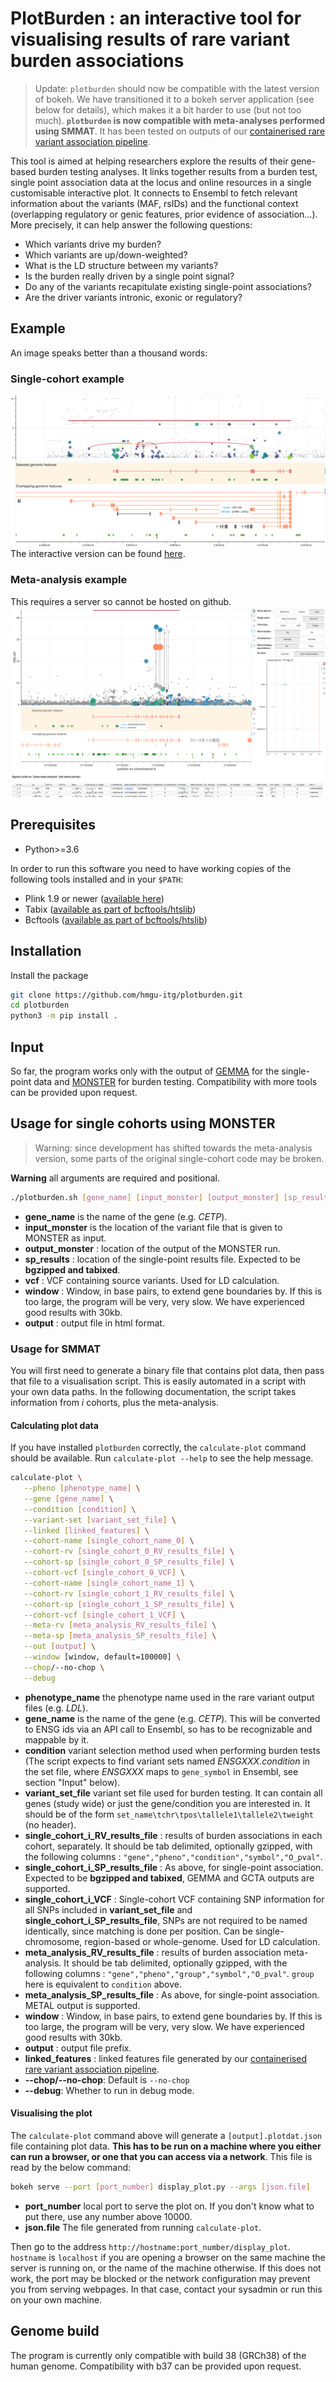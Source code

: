 # PlotBurden : an interactive tool for visualising results of rare variant burden associations

> Update: `plotburden` should now be compatible with the latest version of bokeh. We have transitioned it to a bokeh server application (see below for details), which makes it a bit harder to use (but not too much). **`plotburden` is now compatible with meta-analyses performed using SMMAT**. It has been tested on outputs of our [containerised rare variant association pipeline](https://github.com/hmgu-itg/burden_testing).

This tool is aimed at helping researchers explore the results of their gene-based burden testing analyses. It links together results from a burden test, single point association data at the locus and online resources in a single customisable interactive plot. It connects to Ensembl to fetch relevant information about the variants (MAF, rsIDs) and the functional context (overlapping regulatory or genic features, prior evidence of association...). More precisely, it can help answer the following questions:
* Which variants drive my burden?
* Which variants are up/down-weighted?
* What is the LD structure between my variants? 
* Is the burden really driven by a single point signal?
* Do any of the variants recapitulate existing single-point associations?
* Are the driver variants intronic, exonic or regulatory?

## Example
An image speaks better than a thousand words:

### Single-cohort example

![Example image](example.png)
The interactive version can be found [here](http://rawgit.com/wtsi-team144/plotburden/master/example.html).

### Meta-analysis example

This requires a server so cannot be hosted on github.
![Example image - Meta-analysis](example_meta_obfs.png)

## Prerequisites
- Python>=3.6

In order to run this software you need to have working copies of the following tools installed and in your `$PATH`:
* Plink 1.9 or newer ([available here](https://www.cog-genomics.org/plink2/index))
* Tabix ([available as part of bcftools/htslib](http://www.htslib.org/download/))
* Bcftools ([available as part of bcftools/htslib](http://www.htslib.org/download/))

## Installation
Install the package
```bash
git clone https://github.com/hmgu-itg/plotburden.git
cd plotburden
python3 -m pip install .
```

## Input
So far, the program works only with the output of [GEMMA](http://www.xzlab.org/software.html) for the single-point data and [MONSTER](https://www.stat.uchicago.edu/~mcpeek/software/MONSTER/index.html) for burden testing. Compatibility with more tools can be provided upon request.

## Usage for single cohorts using MONSTER

> Warning: since development has shifted towards the meta-analysis version, some parts of the original single-cohort code may be broken.

**Warning** all arguments are required and positional.

```bash
./plotburden.sh [gene_name] [input_monster] [output_monster] [sp_results] [vcf] [window] [output]
```
* **gene_name** is the name of the gene (e.g. _CETP_).
* **input_monster** is the location of the variant file that is given to MONSTER as input.
* **output_monster** : location of the output of the MONSTER run.
* **sp_results** : location of the single-point results file. Expected to be **bgzipped and tabixed**.
* **vcf** : VCF containing source variants. Used for LD calculation.
* **window** : Window, in base pairs, to extend gene boundaries by. If this is too large, the program will be very, very slow. We have experienced good results with 30kb.
* **output** : output file in html format.

### Usage for SMMAT

You will first need to generate a binary file that contains plot data, then pass that file to a visualisation script. This is easily automated in a script with your own data paths. In the following documentation, the script takes information from _i_ cohorts, plus the meta-analysis.

#### Calculating plot data
If you have installed `plotburden` correctly, the `calculate-plot` command should be available.
Run `calculate-plot --help` to see the help message.

```bash
calculate-plot \
   --pheno [phenotype_name] \
   --gene [gene_name] \
   --condition [condition] \
   --variant-set [variant_set_file] \
   --linked [linked_features] \
   --cohort-name [single_cohort_name_0] \
   --cohort-rv [single_cohort_0_RV_results_file] \
   --cohort-sp [single_cohort_0_SP_results_file] \
   --cohort-vcf [single_cohort_0_VCF] \
   --cohort-name [single_cohort_name_1] \
   --cohort-rv [single_cohort_1_RV_results_file] \
   --cohort-sp [single_cohort_1_SP_results_file] \
   --cohort-vcf [single_cohort_1_VCF] \
   --meta-rv [meta_analysis_RV_results_file] \
   --meta-sp [meta_analysis_SP_results_file] \
   --out [output] \
   --window [window, default=100000] \
   --chop/--no-chop \
   --debug
```

* **phenotype_name** the phenotype name used in the rare variant output files (e.g. _LDL_).
* **gene_name** is the name of the gene (e.g. _CETP_). This will be converted to ENSG ids via an API call to Ensembl, so has to be recognizable and mappable by it.
* **condition** variant selection method used when performing burden tests (The script expects to find variant sets named _ENSGXXX.condition_ in the set file, where _ENSGXXX_ maps to `gene_symbol` in Ensembl, see section "Input" below).
* **variant_set_file** variant set file used for burden testing. It can contain all genes (study wide) or just the gene/condition you are interested in. It should be of the form `set_name\tchr\tpos\tallele1\tallele2\tweight` (no header).
* **single_cohort_i_RV_results_file** : results of burden associations in each cohort, separately. It should be tab delimited, optionally gzipped, with the following columns : `"gene","pheno","condition","symbol","O_pval"`.
* **single_cohort_i_SP_results_file** : As above, for single-point association. Expected to be **bgzipped and tabixed**, GEMMA and GCTA outputs are supported.
* **single_cohort_i_VCF** : Single-cohort VCF containing SNP information for all SNPs included in **variant_set_file** and **single_cohort_i_SP_results_file**, SNPs are not required to be named identically, since matching is done per position. Can be single-chromosome, region-based or whole-genome. Used for LD calculation.
* **meta_analysis_RV_results_file** : results of burden association meta-analysis. It should be tab delimited, optionally gzipped, with the following columns : `"gene","pheno","group","symbol","O_pval"`. `group` here is equivalent to `condition` above.
* **meta_analysis_SP_results_file** : As above, for single-point association. METAL output is supported.
* **window** : Window, in base pairs, to extend gene boundaries by. If this is too large, the program will be very, very slow. We have experienced good results with 30kb.
* **output** : output file prefix.
* **linked_features** : linked features file generated by our [containerised rare variant association pipeline](https://github.com/hmgu-itg/burden_testing).
* **--chop/--no-chop**: Default is `--no-chop`
* **--debug**: Whether to run in debug mode.

#### Visualising the plot

The `calculate-plot` command above will generate a `[output].plotdat.json` file containing plot data. **This has to be run on a machine where you either can run a browser, or one that you can access via a network**. This file is read by the below command:

```bash
bokeh serve --port [port_number] display_plot.py --args [json.file]
```

* **port_number** local port to serve the plot on. If you don't know what to put there, use any number above 10000.
* **json.file** The file generated from running `calculate-plot`.

Then go to the address `http://hostname:port_number/display_plot`. `hostname` is `localhost` if you are opening a browser on the same machine the server is running on, or the name of the machine otherwise. If this does not work, the port may be blocked or the network configuration may prevent you from serving webpages. In that case, contact your sysadmin or run this on your own machine.

## Genome build
The program is currently only compatible with build 38 (GRCh38) of the human genome. Compatibility with b37 can be provided upon request.
